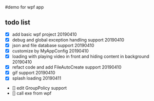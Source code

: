 #demo for wpf app

## todo list

- [x] add basic wpf project 20190410
- [x] debug and global exception handling support 20190410
- [x] json and file database support 20190410
- [x] customize by MyAppConfig 20190410
- [x] loading with playing video in front and hiding content in background 20190410
- [x] refact code and add FileAutoCreate support 20190410
- [x] gif support 20190410
- [x] splash loading 20190411
- [] edit GroupPolicy support
- [] call exe from wpf


